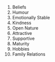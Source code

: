 1. Beliefs
2. Humour
3. Emotionally Stable
4. Kindness
5. Open Nature
6. Attractive
7. Supportive
8. Maturity
9. Hobbies
10. Family Relations